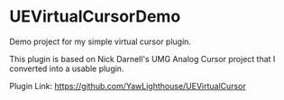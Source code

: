 # UEVirtualCursorDemo

Demo project for my simple virtual cursor plugin.

This plugin is based on Nick Darnell's UMG Analog Cursor project that I converted into a usable plugin.

Plugin Link: https://github.com/YawLighthouse/UEVirtualCursor
